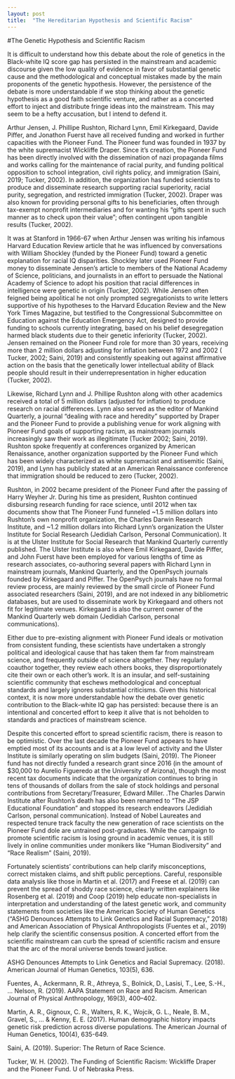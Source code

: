 ```yaml
---
layout: post
title:  "The Hereditarian Hypothesis and Scientific Racism"
---
```


#The Genetic Hypothesis and Scientific Racism

It is difficult to understand how this debate about the role of genetics in the Black-white IQ score gap has persisted in the mainstream and academic discourse given the low quality of evidence in favor of substantial genetic cause and the methodological and conceptual mistakes made by the main proponents of the genetic hypothesis. However, the persistence of the debate is more understandable if we stop thinking about the genetic hypothesis as a good faith scientific venture, and rather as a concerted effort to inject and distribute fringe ideas into the mainstream. This may seem to be a hefty accusation, but I intend to defend it. 

Arthur Jensen, J. Phillipe Rushton, Richard Lynn, Emil Kirkegaard, Davide Piffer, and Jonathon Fuerst have all received funding and worked in further capacities with the Pioneer Fund. The Pioneer fund was founded in 1937 by the white supremacist Wickliffe Draper. Since it’s creation, the Pioneer Fund has been directly involved with the dissemination of nazi propaganda films and works calling for the maintenance of racial purity, and funding political opposition to school integration, civil rights policy, and immigration (Saini, 2019; Tucker, 2002). In addition, the organization has funded scientists to produce and disseminate research supporting racial superiority, racial purity, segregation, and restricted immigration (Tucker, 2002). Draper was also known for providing personal gifts to his beneficiaries, often through tax-exempt nonprofit intermediaries and for wanting his “gifts spent in such manner as to check upon their value”; often contingent upon tangible results (Tucker, 2002).
 
 It was at Stanford in 1966-67 when Arthur Jensen was writing his infamous Harvard Education Review article that he was influenced by conversations with William Shockley (funded by the Pioneer Fund) toward a genetic explanation for racial IQ disparities. Shockley later used Pioneer Fund money to disseminate Jensen’s article to members of the National Academy of Science, politicians, and journalists in an effort to persuade the National Academy of Science to adopt his position that racial differences in intelligence were genetic in origin (Tucker, 2002). While Jensen often feigned being apolitical he not only prompted segregationists to write letters supportive of his hypotheses to the Harvard Education Review and the New York Times Magazine, but testified to the Congressional Subcommittee on Education against the Education Emergency Act, designed to provide funding to schools currently integrating, based on his belief desegregation harmed black students due to their genetic inferiority (Tucker, 2002). Jensen remained on the Pioneer Fund role for more than 30 years, receiving more than 2 million dollars adjusting for inflation between 1972 and 2002 ( Tucker, 2002; Saini, 2019) and consistently speaking out against affirmative action on the basis that the genetically lower intellectual ability of Black people should result in their underrepresentation in higher education (Tucker, 2002).

Likewise, Richard Lynn and J. Phillipe Rushton along with other academics received a total of 5 million dollars (adjusted for inflation) to produce research on racial differences. Lynn also served as the editor of Mankind Quarterly, a journal “dealing with race and heredity” supported by Draper and the Pioneer Fund to provide a publishing venue for work aligning with Pioneer Fund goals of supporting racism, as mainstream journals increasingly saw their work as illegitimate (Tucker 2002; Saini, 2019). Rushton spoke frequently at conferences organized by American Renaissance, another organization supported by the Pioneer Fund which has been widely characterized as white supremacist and antisemitic (Saini, 2019), and Lynn has publicly stated at an American Renaissance conference that immigration should be reduced to zero (Tucker, 2002).

Rushton, in 2002 became president of the Pioneer Fund after the passing of Harry Weyher Jr. During his time as president, Rushton continued disbursing research funding for race science, until 2012 when tax documents show that The Pioneer Fund funneled ~1.5 million dollars into Rushton’s own nonprofit organization, the Charles Darwin Research Institute, and ~1.2 million dollars into Richard Lynn’s organization the Ulster Institute for Social Research (Jedidiah Carlson, Personal Communication). It is at the Ulster Institute for Social Research that Mankind Quarterly currently published. The Ulster Institute is also where Emil Kirkegaard, Davide Piffer, and John Fuerst have been employed for various lengths of time as research associates, co-authoring several papers with Richard Lynn in mainstream journals, Mankind Quarterly, and the OpenPsych journals founded by Kirkegaard and Piffer. The OpenPsych journals have no formal review process, are mainly reviewed by the small circle of Pioneer Fund associated researchers (Saini, 2019), and are not indexed in any bibliometric databases, but are used to disseminate work by Kirkegaard and others not fit for legitimate venues. Kirkegaard is also the current owner of the Mankind Quarterly web domain (Jedidiah Carlson, personal communications).

Either due to pre-existing alignment with Pioneer Fund ideals or motivation from consistent funding, these scientists have undertaken a strongly political and ideological cause that has taken them far from mainstream science, and frequently outside of science altogether. They regularly coauthor together, they review each others books, they disproportionately cite their own or each other’s work. It is an insular, and self-sustaining scientific community that eschews methodological and conceptual standards and largely ignores substantial criticisms. Given this historical context, it is now more understandable how the debate over genetic contribution to the Black-white IQ gap has persisted: because there is an intentional and concerted effort to keep it alive that is not beholden to standards and practices of mainstream science.

Despite this concerted effort to spread scientific racism, there is reason to be optimistic. Over the last decade the Pioneer Fund appears to have emptied most of its accounts and is at a low level of activity and the Ulster Institute is similarly operating on slim budgets (Saini, 2019). The Pioneer fund has not directly funded a research grant since 2016 (in the amount of $30,000 to Aurelio Figueredo at the University of Arizona), though the most recent tax documents indicate that the organization continues to bring in tens of thousands of dollars from the sale of stock holdings and personal contributions from Secretary/Treasurer, Edward Miller. .The Charles Darwin Institute after Rushton’s death has also been renamed to “The JSP Educational Foundation” and stopped its research endeavors (Jedidiah Carlson, personal communication). Instead of Nobel Laureates and respected tenure track faculty the new generation of race scientists on the Pioneer Fund dole are untrained post-graduates. While the campaign to promote scientific racism is losing ground in academic venues, it is still lively in online communities under monikers like “Human Biodiversity” and “Race Realism” (Saini, 2019). 

Fortunately scientists’ contributions can help clarify misconceptions, correct mistaken claims, and shift public perceptions. Careful, responsible data analysis like those in Martin et al. (2017) and Freese et al. (2019) can prevent the spread of shoddy race science, clearly written explainers like Rosenberg et al. (2019) and Coop (2019) help educate non-specialists in interpretation and understanding of the latest genetic work, and community statements from societies like the American Society of Human Genetics (“ASHG Denounces Attempts to Link Genetics and Racial Supremacy,” 2018) and American Association of Physical Anthropologists (Fuentes et al., 2019) help clarify the scientific consensus position. A concerted effort from the scientific mainstream can curb the spread of scientific racism and ensure that the arc of the moral universe bends toward justice.


ASHG Denounces Attempts to Link Genetics and Racial Supremacy. (2018). American Journal of Human Genetics, 103(5), 636.

Fuentes, A., Ackermann, R. R., Athreya, S., Bolnick, D., Lasisi, T., Lee, S.-H., … Nelson, R. (2019). AAPA Statement on Race and Racism. American Journal of Physical Anthropology, 169(3), 400–402.

Martin, A. R., Gignoux, C. R., Walters, R. K., Wojcik, G. L., Neale, B. M., Gravel, S., ... & Kenny, E. E. (2017). Human demographic history impacts genetic risk prediction across diverse populations. The American Journal of Human Genetics, 100(4), 635-649.

Saini, A. (2019). Superior: The Return of Race Science.

Tucker, W. H. (2002). The Funding of Scientific Racism: Wickliffe Draper and the Pioneer Fund. U of Nebraska Press.

